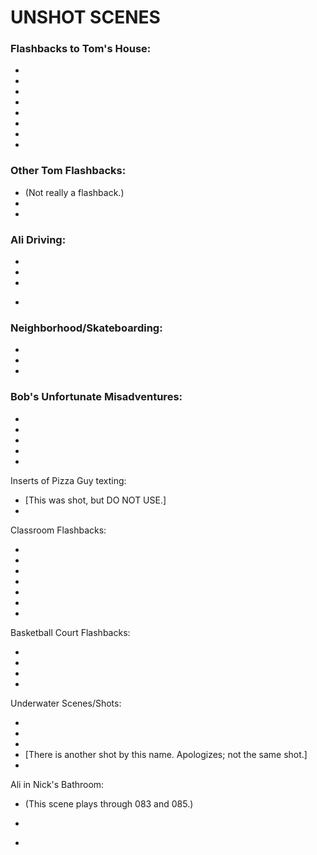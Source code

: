 # UNSHOT SCENES

### Flashbacks to Tom's House:
* [](002-INT.TomsRoom-FLASHBACK.md)
* [](017-INT.TomsRoom-FLASHBACK.md)
* [](045-INT.TomsKitchen-FLASHBACK.md)
* [](063-INT.TomsRoom-FLASHBACK.md)
* [](066-INT.TomsRoom-FLASHBACK.md)
* [](087-INT.TomsRoom-FLASHBACK.md)
* [](089-INT.TomsRoom-FLASHBACK.md)
* [](117-INT.TomsRoom-FLASHBACK.md)

### Other Tom Flashbacks:
* [](001-INT.Hospital.md) (Not really a flashback.)
* [](090-EXT.Road-FLASHBACK.md)
* [](092-EXT.Woods-FLASHBACK.md)

### Ali Driving:
* [](004-EXT.Road-Afternoon.md)
* [](005-INT.AlisCar-Afternoon.md)
* [](006-EXT.Cornfields-Afternoon.md)
- 

### Neighborhood/Skateboarding:
* [](008-EXT.Neighborhood-Evening.md)
* [](009-EXT.Neighborhood-Evening.md)
* [](010-EXT.Driveway-Dusk--DEFERRED--.md)

### Bob's Unfortunate Misadventures:
* [](012-EXT.Road.md)
* [](013-INT.BobsCar-TIMESKIP.md)
* [](014-EXT.Road.md)
* [](015-INT.BobsCar.md)
* [](016-EXT.Road.md)

Inserts of Pizza Guy texting:
* [](022-024B--DONTUSE--.md) [This was shot, but DO NOT USE.]
* [](022-024E--CUT--.md)

Classroom Flashbacks:
* [](082-INT.Classroom-FLASHBACK--CUT--.md)
* [](084-INT.Classroom-FLASHBACK--CUT--.md)
* [](094-INT.Classroom-FLASHBACK.md)
* [](110-INT.Classroom-FLASHBACK.md)
* [](112-INT.Classroom-FLASHBACK.md)
* [](115-INT.Classroom-FLASHBACK.md)
* [](118-INT.Classroom-FLASHBACK.md)

Basketball Court Flashbacks:
* [](095-EXT.BasketballCourt-FLASHBACK.md)
* [](113-EXT.BasketballCourt-FLASHBACK.md)
* [](119-EXT.BasketballCourt-FLASHBACK.md)
* [](120-EXT.BasketballCourt-FLASHBACK.md)

Underwater Scenes/Shots:
* [](019C.md)
* [](019D.md)
* [](064F.md)
* [](064J.md) [There is another shot by this name. Apologizes; not the same shot.]
* [](065-EXT.Backyard.md)

Ali in Nick's Bathroom:
* [](081-INT.NicksBathroom.md) (This scene plays through 083 and 085.)

* [](075-INT.FamilyRoom.md)
* [](116-INTERMISSION.md)




